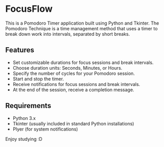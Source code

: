 # FocusFlow

This is a Pomodoro Timer application built using Python and Tkinter. 
The Pomodoro Technique is a time management method that uses a timer to break down work into intervals, separated by short breaks.

## Features
- Set customizable durations for focus sessions and break intervals.
- Choose duration units: Seconds, Minutes, or Hours.
- Specify the number of cycles for your Pomodoro session.
- Start and stop the timer.
- Receive notifications for focus sessions and break intervals.
- At the end of the session, receive a completion message.

## Requirements
- Python 3.x
- Tkinter (usually included in standard Python installations)
- Plyer (for system notifications)

Enjoy studying   :D
